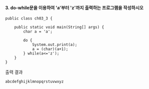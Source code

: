 #### 3. do-while문을 이용하여 'a'부터 'z'까지 출력하는 프로그램을 작성하시오

```
public class ch03_3 {

	public static void main(String[] args) {
		char a = 'a';
		
		do {
			System.out.print(a);
			a = (char)(a+1);
		} while(a<='z');
	}
}
```
출력 결과
```
abcdefghijklmnopqrstuvwxyz
```
